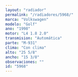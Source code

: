 ```yaml
---
layout: "radiador"
permalink: "/radiadores/5968/"
marca: "Volkswagen"
modelo: "Golf"
ano: "1998"
motor: "L4 1.8 2.0"
transmision: "Automática"
parte: "M-931"
clima: "Con clima"
alto: "25 5/8"
ancho: "15 3/8"
observaciones: ""
id: "5968"
---
```



